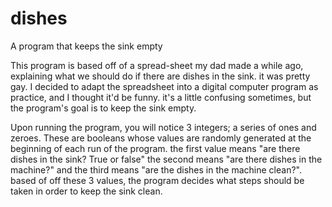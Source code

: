 # dishes
A program that keeps the sink empty

This program is based off of a spread-sheet my dad made a while ago, explaining what we should do if there are dishes in the sink. it was pretty gay.
I decided to adapt the spreadsheet into a digital computer program as practice, and I thought it'd be funny.
it's a little confusing sometimes, but the program's goal is to keep the sink empty.

Upon running the program, you will notice 3 integers; a series of ones and zeroes. These are booleans whose values are randomly generated at the beginning of each run of the program. the first value means "are there dishes in the sink? True or false" the second means "are there dishes in the machine?" and the third means "are the dishes in the machine clean?". based of off these 3 values, the program decides what steps should be taken in order to keep the sink clean.
